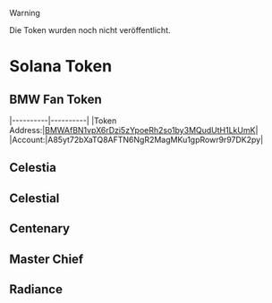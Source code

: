 > [!WARNING]
> Die Token wurden noch nicht veröffentlicht.

# Solana Token
## BMW Fan Token
|----------|----------|
|Token Address:|[BMWAfBN1vpX6rDzi5zYpoeRh2so1by3MQudUtH1LkUmK](https://explorer.solana.com/address/BMWAfBN1vpX6rDzi5zYpoeRh2so1by3MQudUtH1LkUmK?cluster=devnet)|
|Account:|A85yt72bXaTQ8AFTN6NgR2MagMKu1gpRowr9r97DK2py|
## Celestia
## Celestial
## Centenary
## Master Chief
## Radiance
